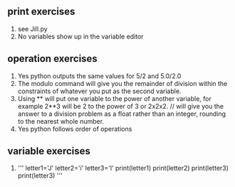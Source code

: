 ## print exercises
1. see Jill.py
2. No variables show up in the variable editor
## operation exercises
1. Yes python outputs the same values for 5/2 and 5.0/2.0
2. The modulo command will give you the remainder of division within the constraints of whatever you put as the second variable. 
3. Using ** will put one variable to the power of another variable, for example 2**3 will be 2 to the power of 3 or 2x2x2.  // will give you the answer to a division problem as a float rather than an integer, rounding to the nearest whole number.
4. Yes python follows order of operations
## variable exercises
1. '''
letter1='J'
letter2='i'
letter3='l'
print(letter1)
print(letter2)
print(letter3)
print(letter3)
'''
